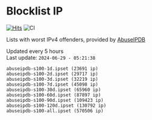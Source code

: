 # Blocklist IP

[![Hits](https://hits.seeyoufarm.com/api/count/incr/badge.svg?url=https%3A%2F%2Fgithub.com%2Fborestad%2Fblocklist-ip%2F&count_bg=%2379C83D&title_bg=%23555555&icon=&icon_color=%23E7E7E7&title=hits&edge_flat=false)](https://hits.seeyoufarm.com)  ![CI](https://img.shields.io/github/workflow/status/borestad/blocklist-ip/CI?style=flat-square)

Lists with worst IPv4 offenders, provided by [AbuseIPDB](https://www.abuseipdb.com/)

<!-- FOOTER-PLACEHOLDER -->
Updated every 5 hours<br>
Last update: `2024-06-29 - 05:21:38`
```
abuseipdb-s100-1d.ipset (23691 ip)
abuseipdb-s100-2d.ipset (29717 ip)
abuseipdb-s100-3d.ipset (32219 ip)
abuseipdb-s100-7d.ipset (45098 ip)
abuseipdb-s100-30d.ipset (65960 ip)
abuseipdb-s100-60d.ipset (87897 ip)
abuseipdb-s100-90d.ipset (109423 ip)
abuseipdb-s100-120d.ipset (130792 ip)
abuseipdb-s100-all.ipset (570506 ip)
```
